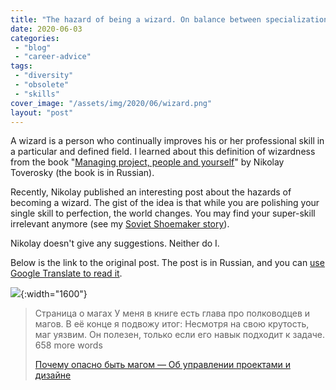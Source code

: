 ```yaml
---
title: "The hazard of being a wizard. On balance between specialization and the risk to become obsolete."
date: 2020-06-03
categories: 
 - "blog"
 - "career-advice"
tags: 
 - "diversity"
 - "obsolete"
 - "skills"
cover_image: "/assets/img/2020/06/wizard.png"
layout: "post"
---
```


A wizard is a person who continually improves his or her professional skill in a particular and defined field. I learned about this definition of wizardness from the book "[Managing project, people and yourself](https://bureau.ru/projects/book-fff/)" by Nikolay Toverosky (the book is in Russian).  

Recently, Nikolay published an interesting post about the hazards of becoming a wizard. The gist of the idea is that while you are polishing your single skill to perfection, the world changes. You may find your super-skill irrelevant anymore (see my [Soviet Shoemaker story](https://gorelik.net/2020/06/01/career-advice-and-a-story-about-a-soviet-shoemaker/)). 

Nikolay doesn't give any suggestions. Neither do I. 

Below is the link to the original post. The post is in Russian, and you can [use Google Translate to read it](https://translate.google.com/translate?sl=auto&tl=en&u=https%3A%2F%2Fksoftware.livejournal.com%2F440464.html).

![](https://i2.wp.com/ic.pics.livejournal.com/ksoftware/15688253/160600/160600_1000.png){:width="1600"}

> Страница о магах У меня в книге есть глава про полководцев и магов. В её конце я подвожу итог: Несмотря на свою кру­тость, маг уяз­вим. Он поле­зен, только если его навык под­хо­дит к задаче. 658 more words  
> 
> [Почему опасно быть магом — Об управлении проектами и дизайне](https://ksoftware.livejournal.com/440464.html)

